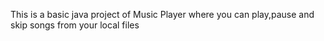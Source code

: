 This is a basic java project of Music Player where you can  play,pause and skip songs from your local files
